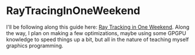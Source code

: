 # RayTracingInOneWeekend

I'll be following along this guide here: [Ray Tracking in One Weekend](https://raytracing.github.io/books/RayTracingInOneWeekend.html).
Along the way, I plan on making a few optimizations, maybe using some GPGPU knowledge to speed things up a bit, but all in the nature of teaching myself graphics programming.
